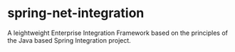 spring-net-integration
======================

A leightweight Enterprise Integration Framework based on the principles of the Java based Spring Integration project.
